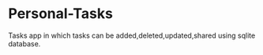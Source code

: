 # Personal-Tasks

Tasks app in which tasks can be added,deleted,updated,shared using sqlite database.
